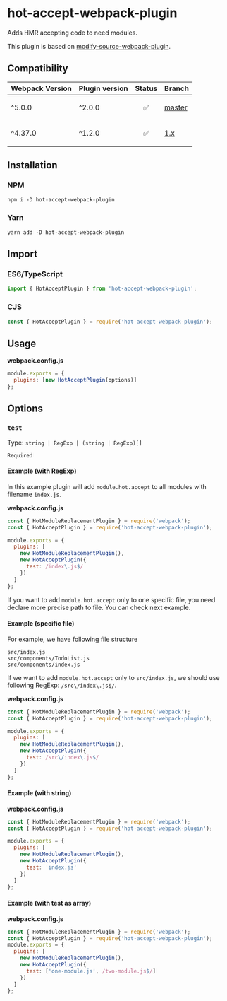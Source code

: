 # hot-accept-webpack-plugin

Adds HMR accepting code to need modules.

This plugin is based on [modify-source-webpack-plugin](https://github.com/artemirq/modify-source-webpack-plugin).

## Compatibility

| Webpack Version | Plugin version | Status                   | Branch                                                                      |
| --------------- | -------------- | ------------------------ | --------------------------------------------------------------------------- |
| ^5.0.0          | ^2.0.0         | <p align="center">✅</p> | [master](https://github.com/artemirq/hot-accept-webpack-plugin/tree/master) |
| ^4.37.0         | ^1.2.0         | <p align="center">✅</p> | [1.x](https://github.com/artemirq/hot-accept-webpack-plugin/tree/1.x)       |

## Installation

### NPM

```
npm i -D hot-accept-webpack-plugin
```

### Yarn

```
yarn add -D hot-accept-webpack-plugin
```

## Import

### ES6/TypeScript

```js
import { HotAcceptPlugin } from 'hot-accept-webpack-plugin';
```

### CJS

```js
const { HotAcceptPlugin } = require('hot-accept-webpack-plugin');
```

## Usage

**webpack.config.js**

```js
module.exports = {
  plugins: [new HotAcceptPlugin(options)]
};
```

## Options

### `test`

Type: `string | RegExp | (string | RegExp)[]`

`Required`

#### Example (with RegExp)

In this example plugin will add `module.hot.accept` to all modules with filename `index.js`.

**webpack.config.js**

```js
const { HotModuleReplacementPlugin } = require('webpack');
const { HotAcceptPlugin } = require('hot-accept-webpack-plugin');

module.exports = {
  plugins: [
    new HotModuleReplacementPlugin(),
    new HotAcceptPlugin({
      test: /index\.js$/
    })
  ]
};
```

If you want to add `module.hot.accept` only to one specific file, you need declare more precise path to file. You can check next example.

#### Example (specific file)

For example, we have following file structure

```
src/index.js
src/components/TodoList.js
src/components/index.js
```

If we want to add `module.hot.accept` only to `src/index.js`, we should use following RegExp: `/src\/index\.js$/`.

**webpack.config.js**

```js
const { HotModuleReplacementPlugin } = require('webpack');
const { HotAcceptPlugin } = require('hot-accept-webpack-plugin');

module.exports = {
  plugins: [
    new HotModuleReplacementPlugin(),
    new HotAcceptPlugin({
      test: /src\/index\.js$/
    })
  ]
};
```

#### Example (with string)

**webpack.config.js**

```js
const { HotModuleReplacementPlugin } = require('webpack');
const { HotAcceptPlugin } = require('hot-accept-webpack-plugin');

module.exports = {
  plugins: [
    new HotModuleReplacementPlugin(),
    new HotAcceptPlugin({
      test: 'index.js'
    })
  ]
};
```

#### Example (with test as array)

**webpack.config.js**

```js
const { HotModuleReplacementPlugin } = require('webpack');
const { HotAcceptPlugin } = require('hot-accept-webpack-plugin');
module.exports = {
  plugins: [
    new HotModuleReplacementPlugin(),
    new HotAcceptPlugin({
      test: ['one-module.js', /two-module.js$/]
    })
  ]
};
```
